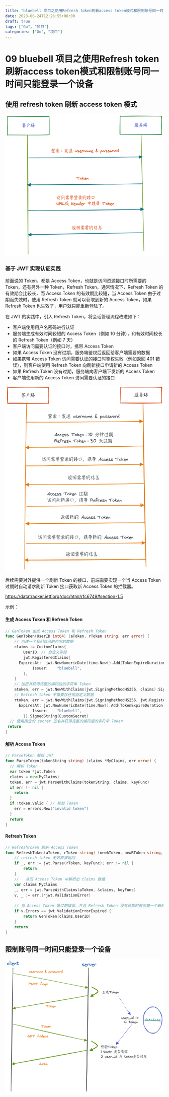 ```yaml
---
title: "bluebell 项目之使用Refresh token刷新access token模式和限制账号同一时间只能登录一个设备"
date: 2023-06-24T12:26:55+08:00
draft: true
tags: ["Go", "项目"]
categories: ["Go", "项目"]
---
```


# 09 bluebell 项目之使用Refresh token刷新access token模式和限制账号同一时间只能登录一个设备

## 使用 refresh token 刷新 access token 模式



![](https://raw.githubusercontent.com/qiaopengjun5162/blogpicgo/master/img202306231851685.png)

### 基于 JWT 实现认证实践

前面说的 Token，都是 Access Token，也就是访问资源接口时所需要的 Token，还有另外一种 Token，Refresh Token，通常情况下，Refresh Token 的有效期会比较长，而 Access Token 的有效期比较短，当 Access Token 由于过期而失效时，使用 Refresh Token 就可以获取到新的 Access Token，如果 Refresh Token 也失效了，用户就只能重新登陆了。

在 JWT 的实践中，引入 Refresh Token，将会话管理流程改进如下：

- 客户端使用用户名密码进行认证
- 服务端生成有效时间较短的 Access Token（例如 10 分钟），和有效时间较长的 Refresh Token（例如 7 天）
- 客户端访问需要认证的接口时，携带 Access Token
- 如果 Access Token 没有过期，服务端鉴权后返回给客户端需要的数据
- 如果携带 Access Token 访问需要认证的接口时鉴权失败（例如返回 401 错误），则客户端使用 Refresh Token 向刷新接口申请新的 Access Token
- 如果 Refresh Token 没有过期，服务端向客户端下发新的 Access Token
- 客户端使用新的 Access Token 访问需要认证的接口

![](https://raw.githubusercontent.com/qiaopengjun5162/blogpicgo/master/img202306241300256.png)

后续需要对外提供一个刷新 Token 的接口，前端需要实现一个当 Access Token 过期时自动请求刷新 Token 接口获取新 Access Token 的拦截器。

https://datatracker.ietf.org/doc/html/rfc6749#section-1.5

示例：

#### 生成 Access Token 和 Refresh Token

```go
// GenToken 生成 Access Token 和 Refresh Token
func GenToken(UserID int64) (aToken, rToken string, err error) {
	// 创建一个我们自己的声明的数据
	claims := CustomClaims{
		UserID, // 自定义字段
		jwt.RegisteredClaims{
      ExpiresAt:  jwt.NewNumericDate(time.Now().Add(TokenExpireDuration)), // 过期时间
			Issuer:    "bluebell",                                              // 签发人 发行人
		},
	}
	// 加密并获得完整的编码后的字符串 Token
	atoken, err = jwt.NewWithClaims(jwt.SigningMethodHS256, claims).SignedString(CustomSecret)
	// Refresh token 不需要存任何自定义数据
	rtoken, err = jwt.NewWithClaims(jwt.SigningMethodHS256, jwt.RegisteredClaims{
      ExpiresAt: jwt.NewNumericDate(time.Now().Add(TokenExpireDuration)), // 过期时间
			Issuer:    "bluebell",                                              // 签发人 发行人
		}).SignedString(CustomSecret)
  // 使用指定的 secret 签名并获得完整的编码后的字符串 Token
 return
}
```



#### 解析 Access Token

```go
// ParseToken 解析 JWT
func ParseToken(tokenString string) (claims *MyClaims, err error) {
  // 解析 Token
  var token *jwt.Token
  claims = new(MyClaims)
  token, err = jwt.ParseWithClaims(tokenString, claims, keyFunc)
  if err !- nil {
    return
  }
  if !token.Valid { // 校验 Token
    err = errors.New("invalid token")
  }
  return
}
```



#### Refresh Token

```go
// RefreshToken 刷新 Access Token
func RefreshToken(aToken, rToken string) (newAToken, newRToken string, err error) {
	// refresh token 无效直接返回
	if _, err := jwt.Parse(rToken, keyFunc); err != nil {
		return
	}
	//	 从旧 Access Token 中解析出 claims 数据
	var claims MyClaims
	_, err = jwt.ParseWithClaims(aToken, &claims, keyFunc)
	v, _ := err.(*jwt.ValidationError)
	
	// 当 Access Token 是过期错误，并且 Refresh Token 没有过期时就创建一个新的 Access Token
	if v.Errors == jwt.ValidationErrorExpired {
		return GenToken(claims.UserID)
	}
	return 
}
```

## 限制账号同一时间只能登录一个设备

![](https://raw.githubusercontent.com/qiaopengjun5162/blogpicgo/master/img202306241847681.png)
